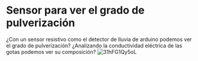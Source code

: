 # Sensor para ver el grado de pulverización

¿Con un sensor resistivo como el detector de lluvia de arduino podemos ver el grado de pulverización? ¿Analizando la conductividad eléctrica de las gotas podemos ver su composición?
![31hFG1Qy5oL](https://github.com/user-attachments/assets/24a097ce-e036-43e2-b406-16cd4121bd37)
